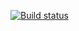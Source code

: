 [![Build status](https://ci.appveyor.com/api/projects/status/9c5wml2ql83pdccj?svg=true)](https://ci.appveyor.com/project/axelbros/datagenerator)